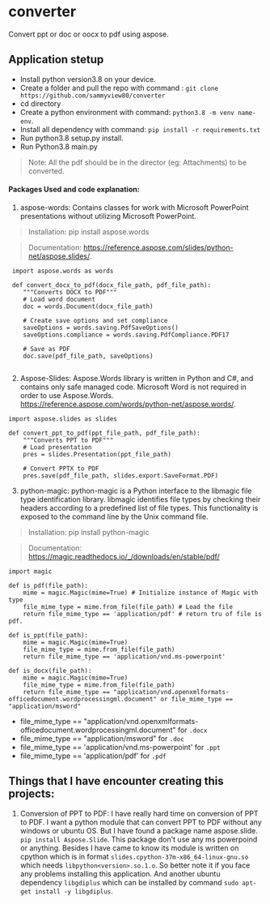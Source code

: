 # converter
Convert ppt or doc or oocx to pdf using aspose. 

## Application stetup

- Install python version3.8 on your device.
- Create a folder and pull the repo with command : `git clone https://github.com/sammyview80/converter`
- cd directory
- Create a python environment with command: `python3.8 -m venv name-env`.
- Install all dependency with command: `pip install -r requirements.txt`
- Run python3.8 setup.py install.
- Run Python3.8 main.py

> Note: All the pdf should be in the director (eg: Attachments) to be converted.

#### Packages Used and code explanation: 
1. aspose-words: Contains classes for work with Microsoft PowerPoint presentations without utilizing Microsoft PowerPoint.
> Installation: pip install aspose.words

> Documentation: https://reference.aspose.com/slides/python-net/aspose.slides/. 
```
 import aspose.words as words
 
 def convert_docx_to_pdf(docx_file_path, pdf_file_path):
    """Converts DOCX to PDF"""
    # Load word document
    doc = words.Document(docx_file_path)

    # Create save options and set compliance
    saveOptions = words.saving.PdfSaveOptions()
    saveOptions.compliance = words.saving.PdfCompliance.PDF17 

    # Save as PDF
    doc.save(pdf_file_path, saveOptions)
 
```
2. Aspose-Slides: Aspose.Words library is written in Python and C#, and contains only safe managed code. Microsoft Word is not required in order to use Aspose.Words. https://reference.aspose.com/words/python-net/aspose.words/.
```
import aspose.slides as slides

def convert_ppt_to_pdf(ppt_file_path, pdf_file_path):
    """Converts PPT to PDF"""
    # Load presentation
    pres = slides.Presentation(ppt_file_path)

    # Convert PPTX to PDF
    pres.save(pdf_file_path, slides.export.SaveFormat.PDF)

```
3. python-magic: python-magic is a Python interface to the libmagic file type identification library. libmagic identifies file types by checking their headers according to a predefined list of file types. This functionality is exposed to the command line by the Unix command file. 
> Installation: pip install python-magic

> Documentation: https://magic.readthedocs.io/_/downloads/en/stable/pdf/
```
import magic

def is_pdf(file_path):
    mime = magic.Magic(mime=True) # Initialize instance of Magic with type
    file_mime_type = mime.from_file(file_path) # Load the file 
    return file_mime_type == 'application/pdf' # return tru of file is pdf.

def is_ppt(file_path):
    mime = magic.Magic(mime=True)
    file_mime_type = mime.from_file(file_path)
    return file_mime_type == 'application/vnd.ms-powerpoint'

def is_docx(file_path):
    mime = magic.Magic(mime=True)
    file_mime_type = mime.from_file(file_path)
    return file_mime_type == "application/vnd.openxmlformats-officedocument.wordprocessingml.document" or file_mime_type == "application/msword"
```
- file_mime_type == "application/vnd.openxmlformats-officedocument.wordprocessingml.document" for `.docx`
- file_mime_type == "application/msword" for `.doc`
- file_mime_type == 'application/vnd.ms-powerpoint' for `.ppt`
- file_mime_type == 'application/pdf' for `.pdf`


## Things that I have encounter creating this projects:

1. Conversion of PPT to PDF: I have really hard time on conversion of PPT to PDF. I want a python module that can convert PPT to PDF without any windows or ubuntu OS. But I have found a package name aspose.slide. `pip install Aspose.Slide`. This package don't use any ms powerpoind or anything. Besides I have came to know its module is written on cpython which is in format `slides.cpython-37m-x86_64-linux-gnu.so` which needs `libpython<version>.so.1.o`. So better note it if you face any problems installing this application. And another ubuntu dependency `libgdiplus` which can be installed by command `sudo apt-get install -y libgdiplus`.
